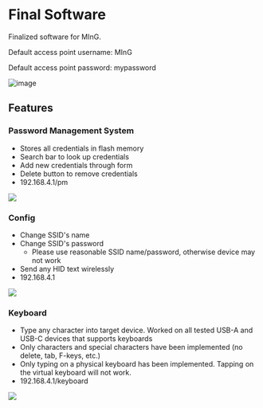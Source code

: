 # Final Software
Finalized software for MInG.

Default access point username: MInG 

Default access point password: mypassword 

![image](https://user-images.githubusercontent.com/72418944/224905057-38abe480-b193-4b59-a3d4-ed91a5137d95.png)


## Features

### Password Management System
- Stores all credentials in flash memory
- Search bar to look up credentials
- Add new credentials through form
- Delete button to remove credentials
- 192.168.4.1/pm

<kbd><img src="https://user-images.githubusercontent.com/72418944/224902820-93ac0810-52f3-4b2a-9637-1af7684908b8.png" /></kbd>

### Config
- Change SSID's name
- Change SSID's password
  - Please use reasonable SSID name/password, otherwise device may not work
- Send any HID text wirelessly
- 192.168.4.1

<kbd><img src="https://user-images.githubusercontent.com/72418944/224903731-ee95bd27-bb79-4396-b782-8056dabc45a0.png" /></kbd>


### Keyboard
- Type any character into target device. Worked on all tested USB-A and USB-C devices that supports keyboards
- Only characters and special characters have been implemented (no delete, tab, F-keys, etc.)
- Only typing on a physical keyboard has been implemented. Tapping on the virtual keyboard will not work. 
- 192.168.4.1/keyboard

<kbd><img src="https://user-images.githubusercontent.com/72418944/224904186-596eafa0-7a3d-4729-99ec-dcc260f0cc6e.png" /></kbd>
